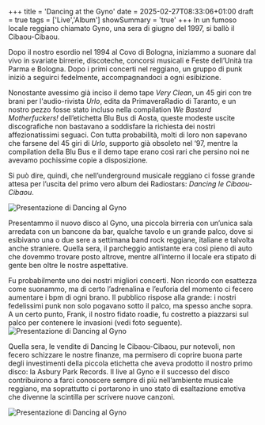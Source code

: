 +++
title = 'Dancing at the Gyno'
date = 2025-02-27T08:33:06+01:00
draft = true
tags = ['Live','Album']
showSummary = 'true'
+++
In un fumoso locale reggiano chiamato Gyno, una sera di giugno del 1997, si ballò il Cibaou-Cibaou.

<!--more-->

Dopo il nostro esordio nel 1994 al Covo di Bologna, iniziammo a suonare dal vivo in svariate birrerie, discoteche, concorsi musicali e Feste dell’Unità tra Parma e Bologna. Dopo i primi concerti nel reggiano, un gruppo di punk iniziò a seguirci fedelmente, accompagnandoci a ogni esibizione.

Nonostante avessimo già inciso il demo tape *Very Clean*, un 45 giri con tre brani per l'audio-rivista *Urlo*, edita da PrimaveraRadio di Taranto, e un nostro pezzo fosse stato incluso nella compilation *We Bastard Motherfuckers!* dell’etichetta Blu Bus di Aosta, queste modeste uscite discografiche non bastavano a soddisfare la richiesta dei nostri affezionatissimi seguaci. Con tutta probabilità, molti di loro non sapevano che farsene del 45 giri di *Urlo*, supporto già obsoleto nel ‘97, mentre la compilation della Blu Bus e il demo tape erano così rari che persino noi ne avevamo pochissime copie a disposizione.

Si può dire, quindi, che nell’underground musicale reggiano ci fosse grande attesa per l’uscita del primo vero album dei Radiostars: *Dancing le Cibaou-Cibaou*.

![Presentazione di Dancing al Gyno](/img/gyno/gyno2.jpg)

Presentammo il nuovo disco al Gyno, una piccola birreria con un’unica sala arredata con un bancone da bar, qualche tavolo e un grande palco, dove si esibivano una o due sere a settimana band rock reggiane, italiane e talvolta anche straniere. Quella sera, il parcheggio antistante era così pieno di auto che dovemmo trovare posto altrove, mentre all’interno il locale era stipato di gente ben oltre le nostre aspettative.

Fu probabilmente uno dei nostri migliori concerti. Non ricordo con esattezza come suonammo, ma di certo l’adrenalina e l’euforia del momento ci fecero aumentare i bpm di ogni brano. Il pubblico rispose alla grande: i nostri fedelissimi punk non solo pogavano sotto il palco, ma spesso anche sopra. A un certo punto, Frank, il nostro fidato roadie, fu costretto a piazzarsi sul palco per contenere le invasioni (vedi foto seguente).
![Presentazione di Dancing al Gyno](/img/gyno/gyno3.jpg)

Quella sera, le vendite di Dancing le Cibaou-Cibaou, pur notevoli, non fecero schizzare le nostre finanze, ma permisero di coprire buona parte degli investimenti della piccola etichetta che aveva prodotto il nostro primo disco: la Asbury Park Records. Il live al Gyno e il successo del disco contribuirono a farci conoscere sempre di più nell’ambiente musicale reggiano, ma soprattutto ci portarono in uno stato di esaltazione emotiva che divenne la scintilla per scrivere nuove canzoni.

![Presentazione di Dancing al Gyno](/img/gyno/gyno1.jpg)

